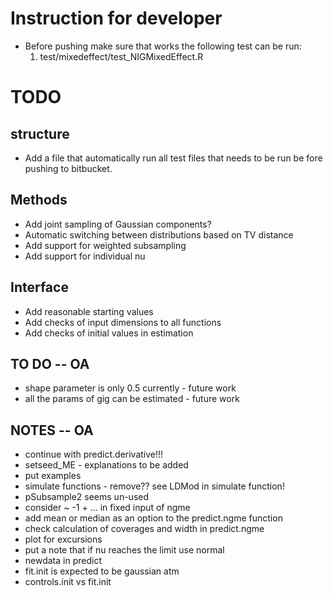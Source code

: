 # Instruction for developer #

* Before pushing make sure that works the following test can be run:
	1.	test/mixedeffect/test_NIGMixedEffect.R

# TODO #

## structure ##
* Add a file that automatically run all test files that needs to be run be fore pushing to bitbucket.

## Methods ##
* Add joint sampling of Gaussian components?
* Automatic switching between distributions based on TV distance
* Add support for weighted subsampling
* Add support for individual nu

## Interface ##
* Add reasonable starting values
* Add checks of input dimensions to all functions
* Add checks of initial values in estimation

## TO DO -- OA
- shape parameter is only 0.5 currently - future work
- all the params of gig can be estimated - future work

## NOTES -- OA
- continue with predict.derivative!!!
- setseed_ME - explanations to be added
- put examples
- simulate functions - remove?? see LDMod in simulate function!
- pSubsample2 seems un-used
- consider ~ -1 + ... in fixed input of ngme 
- add mean or median as an option to the predict.ngme function
- check calculation of coverages and width in predict.ngme
- plot for excursions
- put a note that if nu reaches the limit use normal
- newdata in predict
- fit.init is expected to be gaussian atm
- controls.init vs fit.init